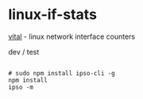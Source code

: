 linux-if-stats
==============

[vital](https://github.com/nomilous/vital) - linux network interface counters


dev / test 

```

# sudo npm install ipso-cli -g
npm install
ipso -m

```

